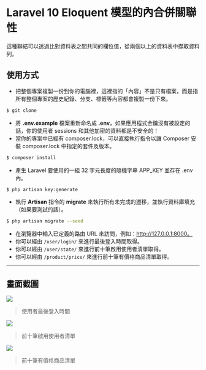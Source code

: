 # Laravel 10 Eloquent 模型的內合併關聯性

這種聯結可以透過比對資料表之間共同的欄位值，從兩個以上的資料表中擷取資料列。

## 使用方式
- 把整個專案複製一份到你的電腦裡，這裡指的「內容」不是只有檔案，而是指所有整個專案的歷史紀錄、分支、標籤等內容都會複製一份下來。
```sh
$ git clone
```
- 將 __.env.example__ 檔案重新命名成 __.env__，如果應用程式金鑰沒有被設定的話，你的使用者 sessions 和其他加密的資料都是不安全的！
- 當你的專案中已經有 composer.lock，可以直接執行指令以讓 Composer 安裝 composer.lock 中指定的套件及版本。
```sh
$ composer install
```
- 產生 Laravel 要使用的一組 32 字元長度的隨機字串 APP_KEY 並存在 .env 內。
```sh
$ php artisan key:generate
```
- 執行 __Artisan__ 指令的 __migrate__ 來執行所有未完成的遷移，並執行資料庫填充（如果要測試的話）。
```sh
$ php artisan migrate --seed
```
- 在瀏覽器中輸入已定義的路由 URL 來訪問，例如：http://127.0.0.1:8000。
- 你可以經由 `/user/login/` 來進行最後登入時間取得。
- 你可以經由 `/user/state/` 來進行前十筆啟用使用者清單取得。
- 你可以經由 `/product/price/` 來進行前十筆有價格商品清單取得。

----

## 畫面截圖
![](https://i.imgur.com/fL3ZeZ0.png)
> 使用者最後登入時間

![](https://i.imgur.com/xOuugG9.png)
> 前十筆啟用使用者清單

![](https://i.imgur.com/cWtcP7U.png)
> 前十筆有價格商品清單
